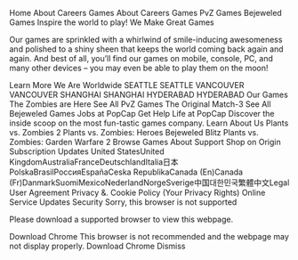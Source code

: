 Home About Careers Games About Careers Games PvZ Games Bejeweled Games Inspire the world to play! We Make Great Games

Our games are sprinkled with a whirlwind of smile-inducing awesomeness and polished to a shiny sheen that keeps the world coming back again and again. And best of all, you’ll find our games on mobile, console, PC, and many other devices – you may even be able to play them on the moon!

Learn More We Are Worldwide SEATTLE SEATTLE VANCOUVER VANCOUVER SHANGHAI SHANGHAI HYDERABAD HYDERABAD Our Games The Zombies are Here See All PvZ Games The Original Match-3 See All Bejeweled Games Jobs at PopCap Get Help Life at PopCap Discover the inside scoop on the most fun-tastic games company. Learn About Us Plants vs. Zombies 2 Plants vs. Zombies: Heroes Bejeweled Blitz Plants vs. Zombies: Garden Warfare 2 Browse Games About Support Shop on Origin Subscription Updates United StatesUnited KingdomAustraliaFranceDeutschlandItalia日本PolskaBrasilРоссияEspañaCeska RepublikaCanada (En)Canada (Fr)DanmarkSuomiMexicoNederlandNorgeSverige中国대한민국繁體中文Legal User Agreement Privacy &. Cookie Policy (Your Privacy Rights) Online Service Updates Security Sorry, this browser is not supported

Please download a supported browser to view this webpage.

Download Chrome This browser is not recommended and the webpage may not display properly. Download Chrome Dismiss